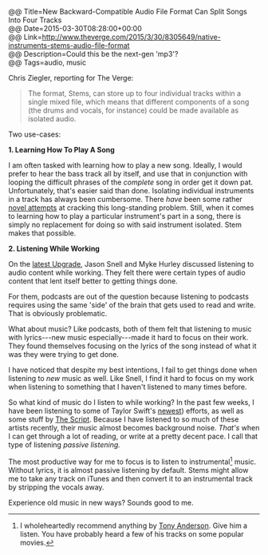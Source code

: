 @@ Title=New Backward-Compatible Audio File Format Can Split Songs Into Four Tracks   
@@ Date=2015-03-30T08:28:00+00:00  
@@ Link=http://www.theverge.com/2015/3/30/8305649/native-instruments-stems-audio-file-format  
@@ Description=Could this be the next-gen 'mp3'?  
@@ Tags=audio, music  

Chris Ziegler, reporting for The Verge:
>The format, Stems, can store up to four individual tracks within a single mixed file, which means that different components of a song (the drums and vocals, for instance) could be made available as isolated audio.

Two use-cases: 

**1. Learning How To Play A Song**

I am often tasked with learning how to play a new song. Ideally, I would prefer to hear the bass track all by itself, and use that in conjunction with looping the difficult phrases of the *complete* song in order get it down pat. Unfortunately, that's easier said than done. Isolating individual instruments in a track has always been cumbersome. There *have* been some rather [novel attempts][supermegaultragroovy] at cracking this long-standing problem. Still, when it comes to
learning how to play a particular instrument's part in a song, there is simply no replacement for doing so with said instrument isolated. Stem makes that possible. 

**2. Listening While Working**

On the [latest Upgrade][overcast], Jason Snell and Myke Hurley discussed listening to audio content while working. They felt there were certain types of audio content that lent itself better to getting things done. 

For them, podcasts are out of the question because listening to podcasts requires using the same 'side' of the brain that gets used to read and write. That is obviously problematic. 

What about music? Like podcasts, both of them felt that listening to music with lyrics---new music especially---made it hard to focus on their work. They found themselves focusing on the lyrics of the song instead of what it was they were trying to get done. 

I have noticed that despite my best intentions, I fail to get things done when listening to *new* music as well. Like Snell, I find it hard to focus on my work when listening to something that I haven't listened to many times before. 

So what kind of music do I listen to while working? In the past few weeks, I have been listening to some of Taylor Swift's [newest][wikipedia]) efforts, as well as some stuff by [The Script][wikipedia 2]. Because I have listened to so much of these artists recently, their music almost becomes background noise. *That's* when I can get through a lot of reading, or write at a pretty decent pace. I call that  type of listening *passive listening.*

The most productive way for me to focus is to listen to instrumental[^ta] music. Without lyrics, it is almost passive listening by default. Stems might allow me to take any track on iTunes and then convert it to an instrumental track by stripping the vocals away.

Experience old music in new ways? Sounds good to me.

[^ta]: I wholeheartedly recommend anything by [Tony Anderson](tonyandersonmusic.com). Give him a listen. You have probably heard a few of his tracks on some popular movies. 

[overcast]: https://overcast.fm/podcasts/episode/244136647097993?t=1410
[supermegaultragroovy]: http://supermegaultragroovy.com/products/capo/
[wikipedia]: https://en.wikipedia.org/wiki/Red_(Taylor_Swift_album)
[wikipedia 2]: https://en.wikipedia.org/wiki/The_Script